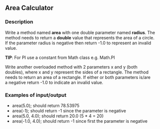 ## Area Calculator

### Description

Write a method named <b>area</b> with one double parameter named <b>radius</b>. The method needs to return a <b>double</b> value that represents the area of a circle. If the parameter radius is negative then return -1.0 to represent an invalid value.

<b>TIP</b>: For PI use a constant from Math class e.g. Math.PI

Write another overloaded method with 2 parameters x and y (both doubles), where x and y represent the sides of a rectangle. The method needs to return an area of a rectangle. If either or both parameters is/are a negative return -1.0 to indicate an invalid value.

### Examples of input/output

<ul>
<li>area(5.0); should return 78.53975</li>
<li>area(-1);  should return -1 since the parameter is negative</li>
<li>area(5.0, 4.0); should return 20.0 (5 * 4 = 20)</li>
<li>area(-1.0, 4.0);  should return -1 since first the parameter is negative</li>
</ul>
